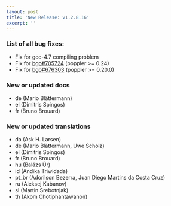 ```yaml
---
layout: post
title: 'New Release: v1.2.8.16'
excerpt: ''
---
```


### List of all bug fixes:
* Fix for gcc-4.7 compiling problem
* Fix for [bgo#705724](https://bugzilla.gnome.org/show_bug.cgi?id=705724) (poppler >= 0.24)
* Fix for [bgo#676303](https://bugzilla.gnome.org/show_bug.cgi?id=676303) (poppler >= 0.20.0)

### New or updated docs

* de (Mario Blättermann)
* el (Dimitris Spingos)
* fr (Bruno Brouard)

### New or updated translations 

* da (Ask H. Larsen)
* de (Mario Blättermann, Uwe Scholz)
* el (Dimitris Spingos)
* fr (Bruno Brouard)
* hu (Balázs Úr)
* id (Andika Triwidada)
* pt_br (Adorilson Bezerra, Juan Diego Martins da Costa Cruz)
* ru (Aleksej Kabanov)
* sl (Martin Srebotnjak)
* th (Akom Chotiphantawanon)
